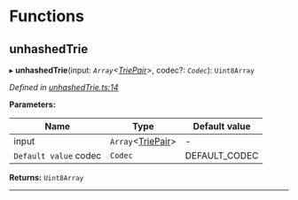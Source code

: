 

# Functions

<a id="unhashedtrie"></a>

##  unhashedTrie

▸ **unhashedTrie**(input: *`Array`<[TriePair](_types_.md#triepair)>*, codec?: *`Codec`*): `Uint8Array`

*Defined in [unhashedTrie.ts:14](https://github.com/polkadot-js/common/blob/caec22d/packages/trie-hash/src/unhashedTrie.ts#L14)*

**Parameters:**

| Name | Type | Default value |
| ------ | ------ | ------ |
| input | `Array`<[TriePair](_types_.md#triepair)> | - |
| `Default value` codec | `Codec` |  DEFAULT_CODEC |

**Returns:** `Uint8Array`

___

